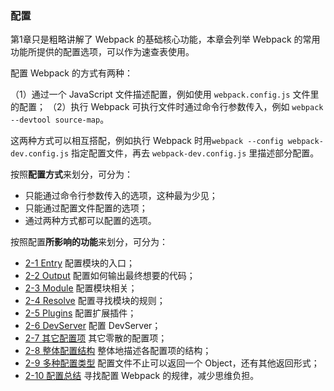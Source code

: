 ### 配置
第1章只是粗略讲解了 Webpack 的基础核心功能，本章会列举 Webpack 的常用功能所提供的配置选项，可以作为速查表使用。

配置 Webpack 的方式有两种：

（1）通过一个 JavaScript 文件描述配置，例如使用 `webpack.config.js` 文件里的配置；
（2）执行 Webpack 可执行文件时通过命令行参数传入，例如 `webpack --devtool source-map`。

这两种方式可以相互搭配，例如执行 Webpack 时用`webpack --config webpack-dev.config.js` 指定配置文件，再去 `webpack-dev.config.js` 里描述部分配置。

按照**配置方式**来划分，可分为：

- 只能通过命令行参数传入的选项，这种最为少见；
- 只能通过配置文件配置的选项；
- 通过两种方式都可以配置的选项。

按照配置**所影响的功能**来划分，可分为：

- [2-1 Entry](2-1Entry.md) 配置模块的入口；
- [2-2 Output](2-2Output.md) 配置如何输出最终想要的代码；
- [2-3 Module](2-3Module.md) 配置模块相关；
- [2-4 Resolve](2-4Resolve.md) 配置寻找模块的规则；
- [2-5 Plugins](2-5Plugins.md) 配置扩展插件；
- [2-6 DevServer](2-6DevServer.md) 配置 DevServer；
- [2-7 其它配置项](2-7其它配置项.md) 其它零散的配置项；
- [2-8 整体配置结构](2-8整体配置结构.md) 整体地描述各配置项的结构；
- [2-9 多种配置类型](2-9多种配置类型.md) 配置文件不止可以返回一个 Object，还有其他返回形式；
- [2-10 配置总结](2-10配置总结.md) 寻找配置 Webpack 的规律，减少思维负担。
